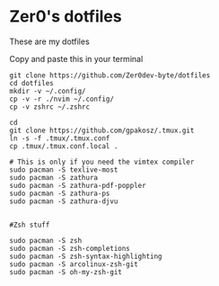 # Zer0's dotfiles
These are my dotfiles

Copy and paste this in your terminal
```
git clone https://github.com/Zer0dev-byte/dotfiles
cd dotfiles
mkdir -v ~/.config/
cp -v -r ./nvim ~/.config/
cp -v zshrc ~/.zshrc
```

```
cd
git clone https://github.com/gpakosz/.tmux.git
ln -s -f .tmux/.tmux.conf
cp .tmux/.tmux.conf.local .
```

```
# This is only if you need the vimtex compiler
sudo pacman -S texlive-most
sudo pacman -S zathura
sudo pacman -S zathura-pdf-poppler
sudo pacman -S zathura-ps
sudo pacman -S zathura-djvu


#Zsh stuff

sudo pacman -S zsh
sudo pacman -S zsh-completions
sudo pacman -S zsh-syntax-highlighting 
sudo pacman -S arcolinux-zsh-git
sudo pacman -S oh-my-zsh-git

```
